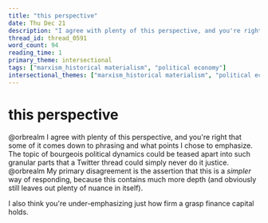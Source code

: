 ```yaml
---
title: "this perspective"
date: Thu Dec 21
description: "I agree with plenty of this perspective, and you're right that some of it comes down to phrasing and what points I chose to emphasize."
thread_id: thread_0591
word_count: 94
reading_time: 1
primary_theme: intersectional
tags: ["marxism_historical materialism", "political economy"]
intersectional_themes: ["marxism_historical materialism", "political economy"]
---
```


# this perspective

@orbrealm I agree with plenty of this perspective, and you're right that some of it comes down to phrasing and what points I chose to emphasize. The topic of bourgeois political dynamics could be teased apart into such granular parts that a Twitter thread could simply never do it justice. @orbrealm My primary disagreement is the assertion that this is a *simpler* way of responding, because this contains much more depth (and obviously still leaves out plenty of nuance in itself).

I also think you're under-emphasizing just how firm a grasp finance capital holds.
